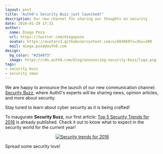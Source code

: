 ```yaml
---
layout: post
title: "Auth0's Security Buzz just launched!"
description: Our new channel for sharing our thoughts on security
date: 2016-01-29 17:31
author: 
  name: Diego Poza
  url: https://twitter.com/diegopoza
  avatar: https://avatars3.githubusercontent.com/u/604869?v=3&s=200
  mail: diego.poza@auth0.com
design: 
  bg_color: "#254973"
  image: https://cdn.auth0.com/blog/announcing-security-buzz/logo.png
tags: 
- security buzz
- security news
---
```

We are happy to announce the launch of our new communication channel: [Security Buzz](https://auth0.com/resources/security-buzz), where Auth0's experts will be sharing news, opinion articles, and more about security.

Stay tuned to learn about cyber security as it is being crafted!

To inaugurate **Security Buzz**, our first article: [Top 5 Security Trends for 2016](https://auth0.com/resources/security-buzz/top-5-security-trends-for-2016/preview) is already published. Check it out to know what to expect in the security world for the current year!

<div class="" style="text-align: center;"><a href="https://auth0.com/resources/security-buzz/top-5-security-trends-for-2016/preview"><img style="margin: 0;" src="https://cdn.auth0.com/blog/announcing-security-buzz/security-trends-2016.png" alt="Security trends for 2016" />
</a>
</div>

Spread some security love!